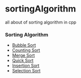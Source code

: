 # sortingAlgorithm
all about of sorting algorithm in cpp


### Sorting Algorithm
- [Bubble Sort]()
- [Counting Sort]()
- [Merge Sort]()
- [Quick Sort]()
- [Insertion Sort]()
- [Selection Sort](/sortingAlgorithm)

